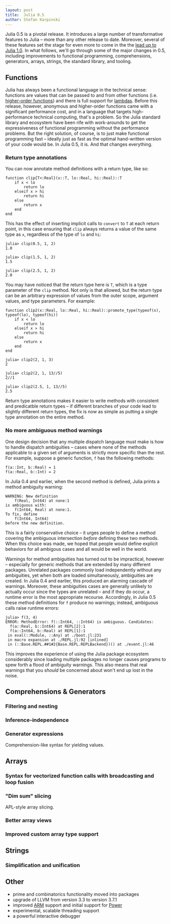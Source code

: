 ```yaml
---
layout: post
title:  Julia 0.5
author: Stefan Karpinski
---
```


Julia 0.5 is a pivotal release. It introduces a large number of transformative features to Julia – more than any other release to date. Moreover, several of these features set the stage for even more to come in the the [lead up to Julia 1.0](https://www.youtube.com/watch?v=5gXMpbY1kJY). In what follows, we'll go through some of the major changes in 0.5, including improvements to functional programming, comprehensions, generators, arrays, strings, the standard library, and tooling.

## Functions

<!--
It took some time for the focus of the 0.5 release to become clear. We had many ideas about what it should contain, but eventually a single theme crystallized that eclipsed the others: *functional programming*.
-->

Julia has always been a functional language in the technical sense: functions are values that can be passed to and from other functions (i.e. [higher-order functions](https://en.wikipedia.org/wiki/Higher-order_function)) and there is full support for [lambdas](https://en.wikipedia.org/wiki/Anonymous_function). Before this release, however, anonymous and higher-order functions came with a significant performance cost, and in a language that targets high-performance technical computing, that's a problem. So the Julia standard library and ecosystem have been rife with work-arounds to get the expressiveness of functional programming without the performance problems. But the right solution, of course, is to just make functional programming fast – ideally just as fast as the optimal hand-written version of your code would be. In Julia 0.5, it is. And that changes everything.

### Return type annotations

You can now annotate method definitions with a return type, like so:

    function clip{T<:Real}(x::T, lo::Real, hi::Real)::T
        if x < lo
            return lo
        elseif x > hi
            return hi
        else
            return x
        end
    end

This has the effect of inserting implicit calls to `convert` to `T` at each return point, in this case ensuring that `clip` always returns a value of the same type as `x`, regardless of the type of `lo` and `hi`:

    julia> clip(0.5, 1, 2)
    1.0
    
    julia> clip(1.5, 1, 2)
    1.5
    
    julia> clip(2.5, 1, 2)
    2.0

You may have noticed that the return type here is `T`, which is a type parameter of the `clip` method. Not only is that allowed, but the return type can be an arbitrary expression of values from the outer scope, argument values, and type parameters. For example:

    function clip2(x::Real, lo::Real, hi::Real)::promote_type(typeof(x), typeof(lo), typeof(hi))
        if x < lo
            return lo
        elseif x > hi
            return hi
        else
            return x
        end
    end

    julia> clip2(2, 1, 3)
    2

    julia> clip2(2, 1, 13//5)
    2//1

    julia> clip2(2.5, 1, 13//5)
    2.5

Return type annotations makes it easier to write methods with consistent and predicatble return types – if different branches of your code lead to slightly different return types, the fix is now as simple as putting a single type annotation on the entire method.

### No more ambiguous method warnings

One design decision that any multiple dispatch language must make is how to handle dispatch ambiguities – cases where none of the methods applicable to a given set of arguments is strictly more specific than the rest. For example, suppose a generic function, `f` has the following methods:

    f(a::Int, b::Real) = 1
    f(a::Real, b::Int) = 2

In Julia 0.4 and earlier, when the second method is defined, Julia prints a method ambiguity warning:

    WARNING: New definition
        f(Real, Int64) at none:1
    is ambiguous with:
        f(Int64, Real) at none:1.
    To fix, define
        f(Int64, Int64)
    before the new definition.

This is a fairly conservative choice – it urges people to define a method covering the ambiguous intersection *before* defining these two methods. When this choice was made, we hoped that people would define explicit behaviors for all ambigous cases and all would be well in the world.

Warnings for method ambiguities has turned out to be impractical, however – especially for generic methods that are extended by many different packages. Unrelated packages commonly load independently without any ambiguities, yet when both are loaded simultaneously, ambiguities are created. In Julia 0.4 and earlier, this produced an alarming cascade of warnings. Moreover, these ambiguities cases are generally unlikely to actually occur since the types are unrelated – and if they do occur, a runtime error is the most appropriate recourse. Accordingly, in Julia 0.5 these method definitions for `f` produce no warnings; instead, ambiguous calls raise runtime errors:

    julia> f(3, 4)
    ERROR: MethodError: f(::Int64, ::Int64) is ambiguous. Candidates:
      f(a::Real, b::Int64) at REPL[2]:1
      f(a::Int64, b::Real) at REPL[1]:1
     in eval(::Module, ::Any) at ./boot.jl:231
     in macro expansion at ./REPL.jl:92 [inlined]
     in (::Base.REPL.##1#2{Base.REPL.REPLBackend})() at ./event.jl:46

This improves the experience of using the Julia package ecosystem considerably since loading multiple packages no longer causes programs to spew forth a flood of ambiguity warnings. This also means that real warnings that you *should* be concerned about won't end up lost in the noise.

## Comprehensions & Generators

### Filtering and nesting

### Inference-independence

### Generator expressions

Comprehension-like syntax for yielding values.

## Arrays

### Syntax for vectorized function calls with broadcasting and loop fusion

### "Dim sum" slicing

APL-style array slicing.

### Better array views

### Improved custom array type support

## Strings

### Simplification and unification

## Other

- prime and combinatorics functionality moved into packages
- upgrade of LLVM from version 3.3 to version 3.7.1
- improved [ARM] support and initial support for [Power]
- experimental, scalable threading support
- a powerful interactive debugger

[ARM]: https://en.wikipedia.org/wiki/ARM_architecture
[Power]: https://en.wikipedia.org/wiki/Power_Architecture
